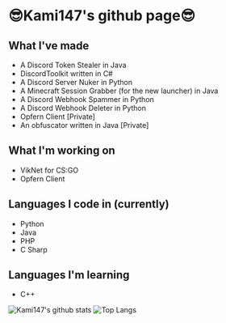 # 😎Kami147's github page😎

## What I've made
- A Discord Token Stealer in Java
- DiscordToolkit written in C#
- A Discord Server Nuker in Python
- A Minecraft Session Grabber (for the new launcher) in Java
- A Discord Webhook Spammer in Python
- A Discord Webhook Deleter in Python
- Opfern Client [Private]
- An obfuscator written in Java [Private]

## What I'm working on
- VikNet for CS:GO
- Opfern Client

## Languages I code in (currently)
- Python
- Java
- PHP
- C Sharp

## Languages I'm learning
- C++

![Kami147's github stats](https://github-readme-stats.vercel.app/api?username=Kami147&show_icons=true)
![Top Langs](https://github-readme-stats.vercel.app/api/top-langs/?username=Kami147)
